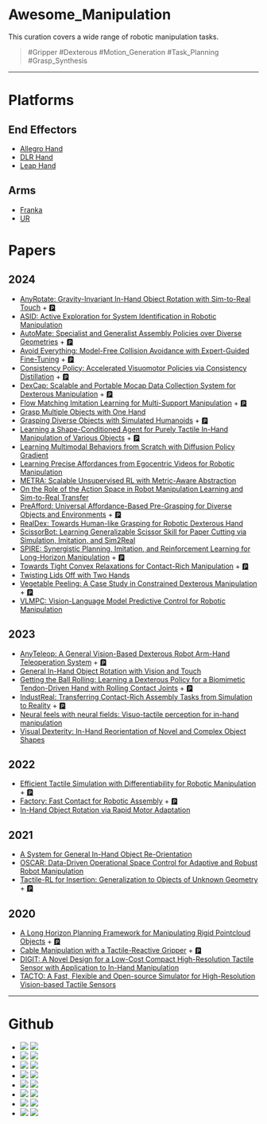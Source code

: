 # Awesome_Manipulation

This curation covers a wide range of robotic manipulation tasks. 
> #Gripper #Dexterous #Motion_Generation #Task_Planning #Grasp_Synthesis

---

# Platforms

## End Effectors
- [Allegro Hand](https://www.allegrohand.com/)
- [DLR Hand](https://ieeexplore.ieee.org/document/932538/)
- [Leap Hand](https://arxiv.org/abs/2309.06440)

## Arms
- [Franka](https://franka.de/)
- [UR](https://www.universal-robots.com/)

# Papers

## 2024
- [AnyRotate: Gravity-Invariant In-Hand Object Rotation with Sim-to-Real Touch](https://arxiv.org/abs/2405.07391) + [🅿](https://maxyang27896.github.io/anyrotate/)
- [ASID: Active Exploration for System Identification in Robotic Manipulation](https://openreview.net/forum?id=jNR6s6OSBT)
- [AutoMate: Specialist and Generalist Assembly Policies over Diverse Geometries](https://arxiv.org/abs/2407.08028) + [🅿](https://bingjietang718.github.io/automate/)
- [Avoid Everything: Model-Free Collision Avoidance with Expert-Guided Fine-Tuning](https://openreview.net/pdf/d04a076c1b1b0e51cf759c1e124928c58b22657e.pdf) + [🅿](https://avoid-everything.github.io/)
- [Consistency Policy: Accelerated Visuomotor Policies via Consistency Distillation](https://arxiv.org/abs/2405.07503) + [🅿](https://consistency-policy.github.io/)
- [DexCap: Scalable and Portable Mocap Data Collection System for Dexterous Manipulation](https://arxiv.org/abs/2403.07788) + [🅿](https://dex-cap.github.io/)
- [Flow Matching Imitation Learning for Multi-Support Manipulation](https://arxiv.org/abs/2407.12381) + [🅿](https://hucebot.github.io/flow_multisupport_website/)
- [Grasp Multiple Objects with One Hand](https://arxiv.org/abs/2310.15599)
- [Grasping Diverse Objects with Simulated Humanoids](https://yzhu.io/publication/grasp2024ral/paper.pdf) + [🅿](https://www.zhengyiluo.com/Omnigrasp-Site/)
- [Learning a Shape-Conditioned Agent for Purely Tactile In-Hand Manipulation of Various Objects](https://arxiv.org/abs/2407.18834) + [🅿](https://aidx-lab.org/manipulation/iros24)
- [Learning Multimodal Behaviors from Scratch with Diffusion Policy Gradient](https://arxiv.org/abs/2406.00681)
- [Learning Precise Affordances from Egocentric Videos for Robotic Manipulation](https://arxiv.org/abs/2408.10123)
- [METRA: Scalable Unsupervised RL with Metric-Aware Abstraction](https://openreview.net/forum?id=c5pwL0Soay)
- [On the Role of the Action Space in Robot Manipulation Learning and Sim-to-Real Transfer](https://arxiv.org/abs/2312.03673)
- [PreAfford: Universal Affordance-Based Pre-Grasping for Diverse Objects and Environments](https://arxiv.org/abs/2404.03634) + [🅿](https://air-discover.github.io/PreAfford/)
- [RealDex: Towards Human-like Grasping for Robotic Dexterous Hand](https://arxiv.org/abs/2402.13853)
- [ScissorBot: Learning Generalizable Scissor Skill for Paper Cutting via Simulation, Imitation, and Sim2Real](https://openreview.net/pdf?id=EndKKLLegn)
- [SPIRE: Synergistic Planning, Imitation, and Reinforcement Learning for Long-Horizon Manipulation](https://arxiv.org/abs/2410.18065) + [🅿](https://sites.google.com/view/spire-corl-2024)
- [Towards Tight Convex Relaxations for Contact-Rich Manipulation](https://arxiv.org/abs/2402.10312) + [🅿](https://bernhardgraesdal.com/rss24-towards-tight-convex-relaxations/)
- [Twisting Lids Off with Two Hands](https://arxiv.org/abs/2403.02338)
- [Vegetable Peeling: A Case Study in Constrained Dexterous Manipulation](https://arxiv.org/abs/2407.07884) + [🅿](https://taochenshh.github.io/projects/veg-peeling)
- [VLMPC: Vision-Language Model Predictive Control for Robotic Manipulation](https://arxiv.org/abs/2407.09829)

## 2023
- [AnyTeleop: A General Vision-Based Dexterous Robot Arm-Hand Teleoperation System](https://arxiv.org/abs/2307.04577) + [🅿](https://yzqin.github.io/anyteleop/)
- [General In-Hand Object Rotation with Vision and Touch](https://arxiv.org/abs/2309.09979)
- [Getting the Ball Rolling: Learning a Dexterous Policy for a Biomimetic Tendon-Driven Hand with Rolling Contact Joints](https://arxiv.org/abs/2308.02453) + [🅿](http://tactilesim.csail.mit.edu/)
- [IndustReal: Transferring Contact-Rich Assembly Tasks from Simulation to Reality](https://arxiv.org/abs/2305.17110) + [🅿](https://sites.google.com/nvidia.com/industreal)
- [Neural feels with neural fields: Visuo-tactile perception for in-hand manipulation](https://arxiv.org/abs/2312.13469)
- [Visual Dexterity: In-Hand Reorientation of Novel and Complex Object Shapes](https://arxiv.org/abs/2211.11744)

## 2022
- [Efficient Tactile Simulation with Differentiability for Robotic Manipulation](https://people.csail.mit.edu/jiex/papers/TactileSim/paper.pdf) + [🅿](http://tactilesim.csail.mit.edu/)
- [Factory: Fast Contact for Robotic Assembly](https://arxiv.org/abs/2205.03532) + [🅿](https://sites.google.com/nvidia.com/factory)
- [In-Hand Object Rotation via Rapid Motor Adaptation](https://arxiv.org/abs/2210.04887)

## 2021
- [A System for General In-Hand Object Re-Orientation](https://arxiv.org/abs/2111.03043)
- [OSCAR: Data-Driven Operational Space Control for Adaptive and Robust Robot Manipulation](https://arxiv.org/abs/2110.00704)
- [Tactile-RL for Insertion: Generalization to Objects of Unknown Geometry](https://arxiv.org/abs/2104.01167) + [🅿](https://sites.google.com/view/tactileinsertion)


## 2020
- [A Long Horizon Planning Framework for Manipulating Rigid Pointcloud Objects](https://arxiv.org/abs/2011.08177) + [🅿](https://anthonysimeonov.github.io/rpo-planning-framework/)
- [Cable Manipulation with a Tactile-Reactive Gripper](https://arxiv.org/abs/1910.02860) + [🅿](http://gelsight.csail.mit.edu/cable/)
- [DIGIT: A Novel Design for a Low-Cost Compact High-Resolution Tactile Sensor with Application to In-Hand Manipulation](https://arxiv.org/abs/2005.14679)
- [TACTO: A Fast, Flexible and Open-source Simulator for High-Resolution Vision-based Tactile Sensors](https://arxiv.org/abs/2012.08456)

---

# Github

- [![](https://img.shields.io/badge/dexsuite-dex--retargeting-black?style=flat-square&logo=github)](https://github.com/PKU-MARL/DexterousHands) <img src="https://img.shields.io/github/stars/dexsuite/dex-retargeting?style=flat-square&color=yellow">
- [![](https://img.shields.io/badge/j96w-DexCap-black?style=flat-square&logo=github)](https://github.com/j96w/DexCap) <img src="https://img.shields.io/github/stars/j96w/DexCap?style=flat-square&color=yellow">
- [![](https://img.shields.io/badge/linchangyi1-Awesome--Touch-black?style=flat-square&logo=github)](https://github.com/linchangyi1/Awesome-Touch) <img src="https://img.shields.io/github/stars/linchangyi1/Awesome-Touch?style=flat-square&color=yellow">
- [![](https://img.shields.io/badge/NVlabs-curobo-black?style=flat-square&logo=github)](https://github.com/NVlabs/curobo) <img src="https://img.shields.io/github/stars/NVlabs/curobo?style=flat-square&color=yellow">
- [![](https://img.shields.io/badge/NVLabs-industreallib-black?style=flat-square&logo=github)](https://github.com/NVLabs/industreallib) <img src="https://img.shields.io/github/stars/NVLabs/industreallib?style=flat-square&color=yellow">
- [![](https://img.shields.io/badge/NVlabs-sim--web--visualizer-black?style=flat-square&logo=github)](https://github.com/NVlabs/sim-web-visualizer) <img src="https://img.shields.io/github/stars/NVlabs/sim-web-visualizer?style=flat-square&color=yellow">
- [![](https://img.shields.io/badge/PKU--MARL-DexterousHands-black?style=flat-square&logo=github)](https://github.com/PKU-MARL/DexterousHands) <img src="https://img.shields.io/github/stars/PKU-MARL/DexterousHands?style=flat-square&color=yellow">
- [![](https://img.shields.io/badge/rhett--chen-Robotic--grasping--papers-black?style=flat-square&logo=github)](https://github.com/rhett-chen/Robotic-grasping-papers) <img src="https://img.shields.io/github/stars/rhett-chen/Robotic-grasping-papers?style=flat-square&color=yellow">

